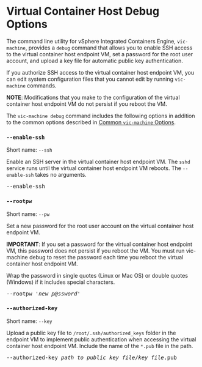 # Virtual Container Host Debug Options #

The command line utility for vSphere Integrated Containers Engine, `vic-machine`, provides a `debug` command that allows you to enable SSH access to the virtual container host endpoint VM, set a password for the root user account, and upload a key file for automatic public key authentication. 

If you authorize SSH access to the virtual container host endpoint VM, you can edit system configuration files that you cannot edit by running `vic-machine` commands.

**NOTE**: Modifications that you make to the configuration of the virtual container host endpoint VM do not persist if you reboot the VM.

The `vic-machine debug` command includes the following options in addition to the common options described in [Common `vic-machine` Options](common_vic_options.md).

### `--enable-ssh` ###

Short name: `--ssh`

Enable an SSH server in the virtual container host endpoint VM. The `sshd` service runs until the virtual container host endpoint VM reboots. The `--enable-ssh` takes no arguments.

<pre>--enable-ssh</pre>

### `--rootpw` ###

Short name: `--pw`

Set a new password for the root user account on the virtual container host endpoint VM.

**IMPORTANT**: If you set a password for the virtual container host endpoint VM, this password does not persist if you reboot the VM. You must run vic-machine debug to reset the password each time you reboot the virtual container host endpoint VM.

Wrap the password in single quotes (Linux or Mac OS) or double quotes (Windows) if it includes special characters.

<pre>--rootpw '<i>new_p@ssword</i>'</pre>

### `--authorized-key` ###

Short name: `--key`

Upload a public key file to `/root/.ssh/authorized_keys` folder in the endpoint VM to implement public authentication when accessing the virtual container host endpoint VM. Include the name of the `*.pub` file in the path.

<pre>--authorized-key <i>path_to_public_key_file</i>/<i>key_file</i>.pub</pre>